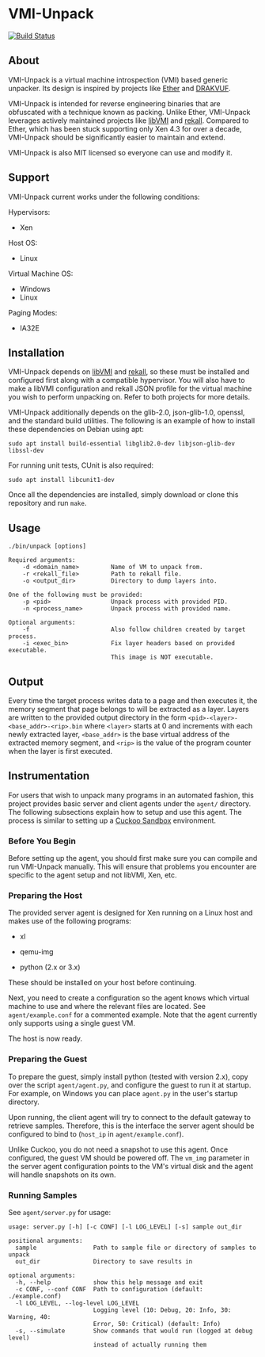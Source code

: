 # VMI-Unpack

[![Build Status](https://travis-ci.org/carter-yagemann/vmi-unpack.svg?branch=master)](https://travis-ci.org/carter-yagemann/vmi-unpack)

## About

VMI-Unpack is a virtual machine introspection (VMI) based generic unpacker. Its
design is inspired by projects like [Ether](http://ether.gtisc.gatech.edu/) and
[DRAKVUF](https://github.com/tklengyel/drakvuf).

VMI-Unpack is intended for reverse engineering binaries that are obfuscated with
a technique known as packing. Unlike Ether, VMI-Unpack leverages actively
maintained projects like [libVMI](https://github.com/libvmi/libvmi) and
[rekall](https://github.com/google/rekall). Compared to Ether, which has been
stuck supporting only Xen 4.3 for over a decade, VMI-Unpack should be
significantly easier to maintain and extend.

VMI-Unpack is also MIT licensed so everyone can use and modify it.

## Support

VMI-Unpack current works under the following conditions:

Hypervisors:
* Xen

Host OS:
* Linux

Virtual Machine OS:
* Windows
* Linux

Paging Modes:
* IA32E

## Installation

VMI-Unpack depends on [libVMI](https://github.com/libvmi/libvmi) and
[rekall](https://github.com/google/rekall), so these must be installed and
configured first along with a compatible hypervisor. You will also have to make
a libVMI configuration and rekall JSON profile for the virtual machine you wish
to perform unpacking on. Refer to both projects for more details.

VMI-Unpack additionally depends on the glib-2.0, json-glib-1.0, openssl, and the standard
build utilities. The following is an example of how to install these
dependencies on Debian using apt:

    sudo apt install build-essential libglib2.0-dev libjson-glib-dev libssl-dev

For running unit tests, CUnit is also required:

    sudo apt install libcunit1-dev

Once all the dependencies are installed, simply download or clone this
repository and run `make`.

## Usage

```
./bin/unpack [options]

Required arguments:
    -d <domain_name>         Name of VM to unpack from.
    -r <rekall_file>         Path to rekall file.
    -o <output_dir>          Directory to dump layers into.

One of the following must be provided:
    -p <pid>                 Unpack process with provided PID.
    -n <process_name>        Unpack process with provided name.

Optional arguments:
    -f                       Also follow children created by target process.
    -i <exec_bin>            Fix layer headers based on provided executable.
                             This image is NOT executable.
```

## Output

Every time the target process writes data to a page and then executes it, the memory
segment that page belongs to will be extracted as a layer. Layers are written to the
provided output directory in the form `<pid>-<layer>-<base_addr>-<rip>.bin` where
`<layer>` starts at 0 and increments with each newly extracted layer, `<base_addr>`
is the base virtual address of the extracted memory segment, and `<rip>` is the
value of the program counter when the layer is first executed.

## Instrumentation

For users that wish to unpack many programs in an automated fashion, this project
provides basic server and client agents under the `agent/` directory. The following
subsections explain how to setup and use this agent. The process is similar to setting
up a [Cuckoo Sandbox](https://cuckoosandbox.org/) environment.

### Before You Begin

Before setting up the agent, you should first make sure you can compile and run
VMI-Unpack manually. This will ensure that problems you encounter are specific to
the agent setup and not libVMI, Xen, etc.

### Preparing the Host

The provided server agent is designed for Xen running on a Linux host and makes use of
the following programs:

* xl

* qemu-img

* python (2.x or 3.x)

These should be installed on your host before continuing.

Next, you need to create a configuration so the agent knows which virtual machine
to use and where the relevant files are located. See `agent/example.conf` for a
commented example. Note that the agent currently only supports using a single
guest VM.

The host is now ready.

### Preparing the Guest

To prepare the guest, simply install python (tested with version 2.x), copy over
the script `agent/agent.py`, and configure the guest to run it at startup. For
example, on Windows you can place `agent.py` in the user's startup directory.

Upon running, the client agent will try to connect to the default gateway to
retrieve samples. Therefore, this is the interface the server agent should be
configured to bind to (`host_ip` in `agent/example.conf`).

Unlike Cuckoo, you do not need a snapshot to use this agent. Once configured,
the guest VM should be powered off. The `vm_img` parameter in the server agent
configuration points to the VM's virtual disk and the agent will handle
snapshots on its own.

### Running Samples

See `agent/server.py` for usage:

    usage: server.py [-h] [-c CONF] [-l LOG_LEVEL] [-s] sample out_dir
    
    positional arguments:
      sample                Path to sample file or directory of samples to unpack
      out_dir               Directory to save results in
    
    optional arguments:
      -h, --help            show this help message and exit
      -c CONF, --conf CONF  Path to configuration (default: ./example.conf)
      -l LOG_LEVEL, --log-level LOG_LEVEL
                            Logging level (10: Debug, 20: Info, 30: Warning, 40:
                            Error, 50: Critical) (default: Info)
      -s, --simulate        Show commands that would run (logged at debug level)
                            instead of actually running them
